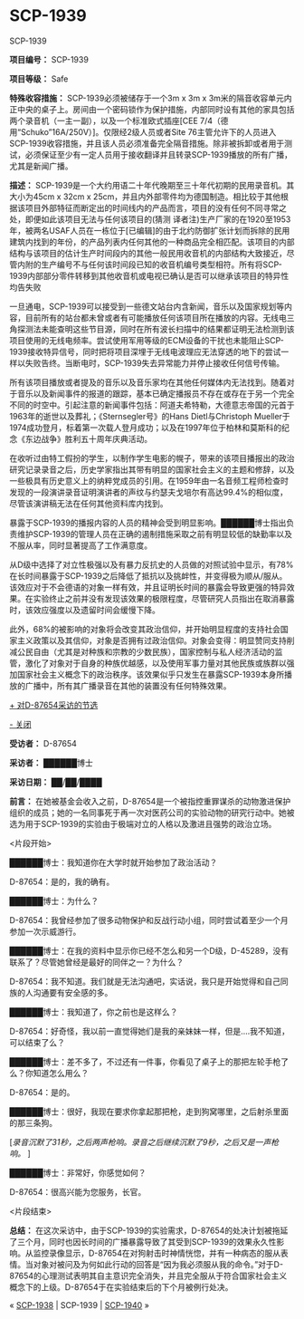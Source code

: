 # SCP-1939
                        




SCP-1939



**项目编号：** SCP-1939

**项目等级：** Safe

**特殊收容措施：** SCP-1939必须被储存于一个3m x 3m x 3m米的隔音收容单元内正中央的桌子上。房间由一个密码锁作为保护措施，内部同时设有其他的家具包括两个录音机（一主一副），以及一个标准欧式插座[CEE 7/4（德用“Schuko”16A/250V）]。仅限经2级人员或者Site 76主管允许下的人员进入SCP-1939收容措施，并且该人员必须准备完全隔音措施。除非被拆卸或者用于测试，必须保证至少有一定人员用于接收翻译并且转录SCP-1939播放的所有广播，尤其是新闻广播。

**描述：** SCP-1939是一个大约用语二十年代晚期至三十年代初期的民用录音机。其大小为45cm x 32cm x 25cm，并且内外部零件均为德国制造。相比较于其他根据该项目外部特征而断定出的时间线内的产品而言，项目的没有任何不同寻常之处，即便如此该项目无法与任何该项目的(猜测 译者注)生产厂家的在1920至1953年，被两名USAF人员在一栋位于[已编辑]的由于北约防御扩张计划而拆除的民用建筑内找到的年份，的产品列表内任何其他的一种商品完全相匹配。该项目的内部结构与该项目的估计生产时间段内的其他一般民用收音机的内部结构大致接近，尽管内附的生产编号不与任何该时间段已知的收音机编号类型相符。所有将SCP-1939内部部分零件转移到其他收音机或电视已确认是否可以继承该项目的特异性均告失败

一旦通电，SCP-1939可以接受到一些德文站台内含新闻，音乐以及国家规划等内容，目前所有的站台都未曾或者有可能播放任何该项目所在播放的内容。无线电三角探测法未能查明这些节目源，同时在所有波长扫描中的结果都证明无法检测到该项目使用的无线电频率。尝试使用军用等级的ECM设备的干扰也未能阻止SCP-1939接收特异信号，同时把将项目深埋于无线电波理应无法穿透的地下的尝试一样以失败告终。当断电时，SCP-1939失去异常能力并停止接收任何信号传输。

所有该项目播放或者提及的音乐以及音乐家均在其他任何媒体内无法找到。随着对于音乐以及新闻事件的报道的跟踪，基本已确定播报员不存在或存在于另一个完全不同的时空中。引起注意的新闻事件包括：阿道夫希特勒，大德意志帝国的元首于1963年的逝世以及葬礼；《Sternsegler号》的Hans Dietl与Christoph Mueller于1974成功登月，标着第一次载人登月成功；以及在1997年位于柏林和莫斯科的纪念《东边战争》胜利五十周年庆典活动。

在收听过由特工假扮的学生，以制作学生电影的幌子，带来的该项目播报出的政治研究记录录音之后，历史学家指出其带有明显的国家社会主义的主题和修辞，以及一些极具有历史意义上的纳粹党成员的引用。在1959年由一名音频工程师检查时发现的一段演讲录音证明演讲者的声纹与约瑟夫戈培尔有高达99.4%的相似度，尽管该演讲稿无法在任何其他资料库内找到。

暴露于SCP-1939的播报内容的人员的精神会受到明显影响。██████博士指出负责维护SCP-1939的管理人员在正确的遏制措施采取之前有明显较低的缺勤率以及不服从率，同时显著提高了工作满意度。

从D级中选择了对立性极强以及有暴力反抗史的人员做的对照试验中显示，有78%在长时间暴露于SCP-1939之后降低了抵抗以及挑衅性，并变得极为顺从/服从。该效应对于不会德语的对象一样有效，并且证明长时间的暴露会导致更强的特异效果。在实验终止之前并没有发现该效果的极限程度，尽管研究人员指出在取消暴露时，该效应强度以及遗留时间会缓慢下降。

此外，68%的被影响的对象将会改变其政治信仰，并开始明显程度的支持社会国家主义政策以及其信仰，对象是否拥有过政治信仰。对象会变得：明显赞同支持削减公民自由（尤其是对种族和宗教的少数民族），国家控制与私人经济活动的监管，激化了对象对于自身的种族优越感，以及使用军事力量对其他民族或族群以强加国家社会主义概念下的政治秩序。该效果似乎只发生在暴露SCP-1939本身所播放的广播中，所有其广播录音在其他的装置没有任何特殊效果。


<a shape='rect' class='collapsible-block-link' href='javascript:;'>+&#160;&#23545;D-87654&#37319;&#35775;&#30340;&#33410;&#36873;</a>

<a shape='rect' class='collapsible-block-link' href='javascript:;'>-&#160;&#20851;&#38381;</a>

**受访者：** D-87654

**采访者：** ██████博士

**采访日期：** ██/██/████

**前言：** 在她被基金会收入之前，D-87654是一个被指控重罪谋杀的动物激进保护组织的成员；她的一名同事死于再一次对医药公司的实验动物的研究行动中。她被选为用于SCP-1939的实验由于极端对立的人格以及激进且强势的政治立场。

<片段开始>

██████博士：我知道你在大学时就开始参加了政治活动？

D-87654：是的，我的确有。

██████博士：为什么？

D-87654：我曾经参加了很多动物保护和反战行动小组，同时尝试着至少一个月参加一次示威游行。

██████博士：在我的资料中显示你已经不怎么和另一个D级，D-45289，没有联系了？尽管她曾经是最好的同伴之一？为什么？

D-87654：我不知道。我们就是无法沟通吧，实话说，我只是开始觉得和自己同族的人沟通要有安全感的多。

██████博士：我知道了，你之前也是这样么？

D-87654：好奇怪，我以前一直觉得她们是我的亲妹妹一样，但是….我不知道，可以结束了么？

██████博士：差不多了，不过还有一件事，你看见了桌子上的那把左轮手枪了么？你知道怎么用么？

D-87654：是的。

██████博士：很好，我现在要求你拿起那把枪，走到狗窝哪里，之后射杀里面的那三条狗。

[*录音沉默了31秒，之后两声枪响。录音之后继续沉默了9秒，之后又是一声枪响。* ]

██████博士：非常好，你感觉如何？

D-87654：很高兴能为您服务，长官。

<片段结束>

**总结：** 在这次采访中，由于SCP-1939的实验需求，D-87654的处决计划被拖延了三个月，同时也因长时间的广播暴露导致了其受到SCP-1939的效果永久性影响。从监控录像显示，D-87654在对狗射击时神情恍惚，并有一种病态的服从表情。当对象对被问及为何如此行动的回答是“因为我必须服从我的命令。”对于D-87654的心理测试表明其自主意识完全消失，并且完全服从于符合国家社会主义概念下的上级。D-87654于在实验结束后的下个月被例行处决。






« [SCP-1938](/scp-1938) | SCP-1939 | [SCP-1940](/scp-1940) »





                    